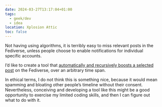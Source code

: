```yaml
---
date: 2024-03-27T13:17:04+01:00
tags:
  - geek/dev
  - idea
location: Xplosion Attic
toc: false
---
```

Not having using algorithms, it is terribly easy to miss relevant posts in the Fediverse, unless people choose to enable notifications for individual specific accounts.

I’d like to create a tool that <u>automatically and recursively boosts a selected post</u> on the Fediverse, over an arbitrary time span.

In ethical terms, I do not think this is something nice, because it would mean spamming and bloating other people’s timeline without their consent. Nevertheless, conceiving and developing a tool like this might be a good opportunity to exercise my limited coding skills, and then I can figure out what to do with it.
